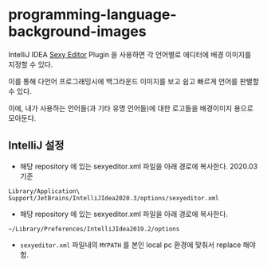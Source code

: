 # programming-language-background-images

IntelliJ IDEA [Sexy Editor](https://github.com/igorspasic/idea-sexyeditor) Plugin 을 사용하면 각 언어별로 에디터에 배경 이미지를 지정할 수 있다.

이를 통해 다언어 프로그래밍시에 백그라운드 이미지를 보고 쉽고 빠르게 언어를 판별할 수 있다.

이에, 내가 사용하는 언어들(과 기타 유명 언어들)에 대한 로고들을 배경이미지 용으로 모아둔다.

## IntelliJ 설정

* 해당 repository 에 있는 sexyeditor.xml 파일을 아래 경로에 복사한다. 2020.03 기준
```
Library/Application\ Support/JetBrains/IntelliJIdea2020.3/options/sexyeditor.xml
```
* 해당 repository 에 있는 sexyeditor.xml 파일을 아래 경로에 복사한다. 
```
~/Library/Preferences/IntelliJIdea2019.2/options
```
* `sexyeditor.xml` 파일내의 `MYPATH` 를 본인 local pc 환경에 맞춰서 replace 해야함.
